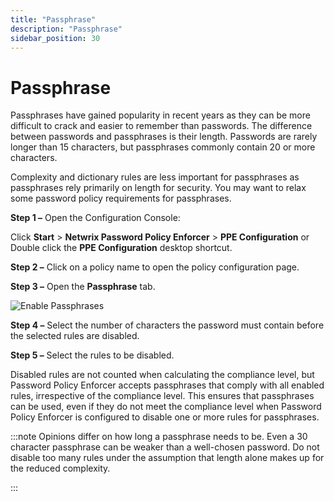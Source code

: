 ```yaml
---
title: "Passphrase"
description: "Passphrase"
sidebar_position: 30
---
```


# Passphrase

Passphrases have gained popularity in recent years as they can be more difficult to crack and easier
to remember than passwords. The difference between passwords and passphrases is their length.
Passwords are rarely longer than 15 characters, but passphrases commonly contain 20 or more
characters.

Complexity and dictionary rules are less important for passphrases as passphrases rely primarily on
length for security. You may want to relax some password policy requirements for passphrases.

**Step 1 –** Open the Configuration Console:

Click **Start** > **Netwrix Password Policy Enforcer** > **PPE Configuration**
or
Double click the **PPE Configuration** desktop shortcut.

**Step 2 –** Click on a policy name to open the policy configuration page.

**Step 3 –** Open the **Passphrase** tab.

![Enable Passphrases](/images/passwordpolicyenforcer/11.0/administration/passphrase.webp)

**Step 4 –** Select the number of characters the password must contain before the selected rules are
disabled.

**Step 5 –** Select the rules to be disabled.

Disabled rules are not counted when calculating the compliance level, but Password Policy Enforcer
accepts passphrases that comply with all enabled rules, irrespective of the compliance level. This
ensures that passphrases can be used, even if they do not meet the compliance level when Password
Policy Enforcer is configured to disable one or more rules for passphrases.

:::note
Opinions differ on how long a passphrase needs to be. Even a 30 character passphrase can
be weaker than a well-chosen password. Do not disable too many rules under the assumption that
length alone makes up for the reduced complexity.

:::
